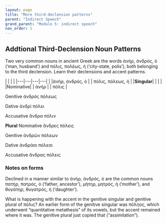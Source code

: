 ```yaml
---
layout: page
title: "More third-declension patterns"
parent: "Indirect Speech"
grand_parent: "Module 5: indirect speech"
nav_order: 1
---
```


## Addtional Third-Declension Noun Patterns
Two very common nouns in ancient Greek are the words ἀνήρ, ἀνδρός, ὁ (‘man, husband’) and πόλις, πολέως, ἡ (‘city-state, polis’), both belonging to the third declension. Learn their declensions and accent patterns.

|   |   |   |
|---|---|---|---|
|			|ἀνήρ, ἀνδρός, ὁ |			| πόλις, πόλεως, ἡ |
|**Singular**|   |   |   |
|Nominative|		| ἀνήρ	|				| πόλις |

Genitive		ἀνδρός					πόλεως 

Dative			ἀνδρί					πόλει		

Accusative		ἄνδρα 					πόλιν 


**Plural**
Nominative		ἄνδρες 				πόλεις 

Genitive		ἀνδρῶν 				πόλεων

Dative			ἀνδράσι 				πόλεσι 

Accusative		ἄνδρας 				πόλεις 


### Notes on forms
Declined in a manner similar to ἀνήρ, ἀνδρός, ὁ are the common nouns πατήρ, πατρός, ὁ (‘father, ancestor’), μήτηρ, μητρός, ἡ (‘mother’), and θυγάτηρ, θυγατρός, ἡ (‘daughter’). 

What is happening with the accent in the genitive singular and genitive plural of πόλις? An earlier form of the genitive singular was πόληος, which underwent “quantitative metathesis” of its vowels, but the accent remained where it was. The genitive plural just copied that (“assimilation”).
